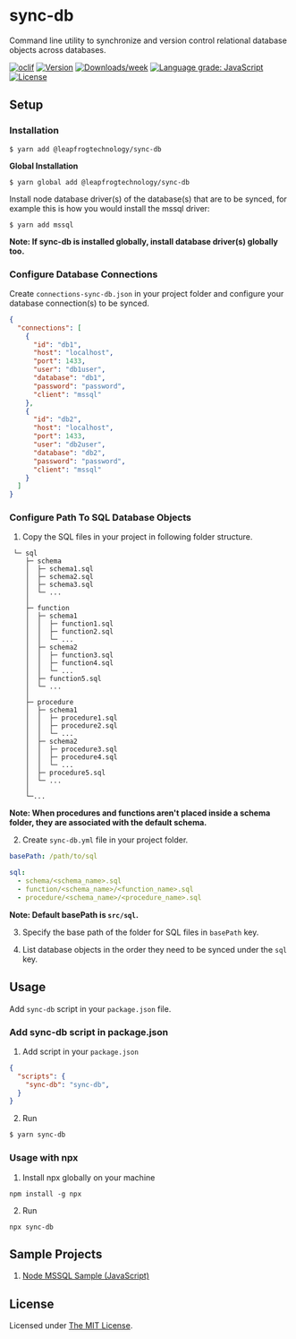 # sync-db

Command line utility to synchronize and version control relational database objects across databases.

[![oclif](https://img.shields.io/badge/cli-oclif-brightgreen.svg)](https://oclif.io)
[![Version](https://img.shields.io/npm/v/@leapfrogtechnology/sync-db.svg)](https://npmjs.org/package/@leapfrogtechnology/sync-db)
[![Downloads/week](https://img.shields.io/npm/dw/@leapfrogtechnology/sync-db.svg)](https://npmjs.org/package/@leapfrogtechnology/sync-db)
[![Language grade: JavaScript](https://img.shields.io/lgtm/grade/javascript/g/laudio/sync-db.svg?logo=lgtm&logoWidth=18)](https://lgtm.com/projects/g/laudio/sync-db/context:javascript)
[![License](https://img.shields.io/npm/l/@leapfrogtechnology/sync-db.svg)](https://github.com/leapfrogtechnology/sync-db/blob/master/package.json)

## Setup

### Installation

    $ yarn add @leapfrogtechnology/sync-db

**Global Installation**

    $ yarn global add @leapfrogtechnology/sync-db

Install node database driver(s) of the database(s) that are to be synced, for example this is how you would install the mssql driver:

    $ yarn add mssql

**Note: If sync-db is installed globally, install database driver(s) globally too.**

### Configure Database Connections

Create `connections-sync-db.json` in your project folder and configure your database connection(s) to be synced.

```json
{
  "connections": [
    {
      "id": "db1",
      "host": "localhost",
      "port": 1433,
      "user": "db1user",
      "database": "db1",
      "password": "password",
      "client": "mssql"
    },
    {
      "id": "db2",
      "host": "localhost",
      "port": 1433,
      "user": "db2user",
      "database": "db2",
      "password": "password",
      "client": "mssql"
    }
  ]
}
```

### Configure Path To SQL Database Objects

1. Copy the SQL files in your project in following folder structure.

```
 └─ sql
    ├─ schema
    │  ├─ schema1.sql
    │  ├─ schema2.sql
    │  ├─ schema3.sql
    │  └─ ...
    │
    ├─ function
    │  ├─ schema1
    │  │  ├─ function1.sql
    │  │  ├─ function2.sql
    │  │  └─ ...
    │  ├─ schema2
    │  │  ├─ function3.sql
    │  │  ├─ function4.sql
    │  │  └─ ...
    │  ├─ function5.sql
    │  └─ ...
    │
    ├─ procedure
    │  ├─ schema1
    │  │  ├─ procedure1.sql
    │  │  ├─ procedure2.sql
    │  │  └─ ...
    │  ├─ schema2
    │  │  ├─ procedure3.sql
    │  │  ├─ procedure4.sql
    │  │  └─ ...
    │  ├─ procedure5.sql
    │  └─ ...
    │
    └─...

```

**Note: When procedures and functions aren't placed inside a schema folder, they are associated with the default schema.**

2. Create `sync-db.yml` file in your project folder.

```yml
basePath: /path/to/sql

sql:
  - schema/<schema_name>.sql
  - function/<schema_name>/<function_name>.sql
  - procedure/<schema_name>/<procedure_name>.sql
```

**Note: Default basePath is `src/sql`.**

3. Specify the base path of the folder for SQL files in `basePath` key.

4. List database objects in the order they need to be synced under the `sql` key.

## Usage

Add `sync-db` script in your `package.json` file.

### Add sync-db script in package.json

1. Add script in your `package.json`
```json
{
  "scripts": {
    "sync-db": "sync-db",
  }
}
```

2. Run

```bash
$ yarn sync-db
```

### Usage with npx

1. Install npx globally on your machine

```
npm install -g npx
```

2. Run

```
npx sync-db
```

## Sample Projects

1. [Node MSSQL Sample (JavaScript)](examples/node-app-mssql)

## License

Licensed under [The MIT License](LICENSE).
